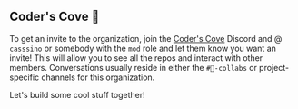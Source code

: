 ## Coder's Cove 🚀

To get an invite to the organization, join the [Coder's Cove](https://discord.gg/cWHnQFSfMy) Discord and @ `casssino` or somebody with the `mod` role and let them know you want an invite! This will allow you to see all the repos and interact with other members. Conversations usually reside in either the `#🤝-collabs` or project-specific channels for this organization.

Let's build some cool stuff together!

